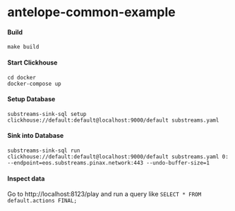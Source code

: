 # antelope-common-example

#### Build
```
make build
```


#### Start Clickhouse
```
cd docker
docker-compose up
```

#### Setup Database
```
substreams-sink-sql setup clickhouse://default:default@localhost:9000/default substreams.yaml
```

#### Sink into Database
```
substreams-sink-sql run clickhouse://default:default@localhost:9000/default substreams.yaml 0: --endpoint=eos.substreams.pinax.network:443 --undo-buffer-size=1
```


#### Inspect data
Go to http://localhost:8123/play and run a query like `SELECT * FROM default.actions FINAL;`
